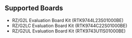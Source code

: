 ## Supported Boards

* RZ/G2L  Evaluation Board Kit (RTK9744L23S01000BE)
* RZ/G2LC Evaluation Board Kit (RTK9744C22S01000BE)
* RZ/G2UL Evaluation Board Kit (RTK9743U11S01000BE)

